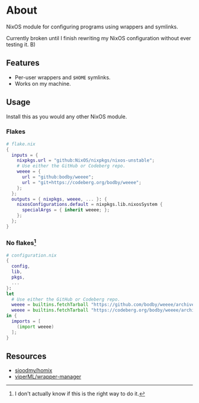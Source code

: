 # About
NixOS module for configuring programs using wrappers and symlinks.

Currently broken until I finish rewriting my NixOS configuration without ever testing it. B)

## Features
- Per-user wrappers and `$HOME` symlinks.
- Works on my machine.

## Usage
Install this as you would any other NixOS module.

### Flakes
```nix
# flake.nix
{
  inputs = {
    nixpkgs.url = "github:NixOS/nixpkgs/nixos-unstable";
    # Use either the GitHub or Codeberg repo.
    weeee = {
      url = "github:bodby/weeee";
      url = "git+https://codeberg.org/bodby/weeee";
    };
  };
  outputs = { nixpkgs, weeee, ... }: {
    nixosConfigurations.default = nixpkgs.lib.nixosSystem {
      specialArgs = { inherit weeee; };
    };
  };
}
```

### No flakes[^1]
```nix
# configuration.nix
{
  config,
  lib,
  pkgs,
  ...
}:
let
  # Use either the GitHub or Codeberg repo.
  weeee = builtins.fetchTarball "https://github.com/bodby/weeee/archives/refs/head/master.tar.gz";
  weeee = builtins.fetchTarball "https://codeberg.org/bodby/weeee/archive/master.tar.gz";
in {
  imports = [
    (import weeee)
  ];
}
```

## Resources
- [sioodmy/homix](https://github.com/sioodmy/homix)
- [viperML/wrapper-manager](https://github.com/viperML/wrapper-manager)

[^1]: I don't actually know if this is the right way to do it.

